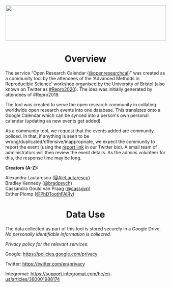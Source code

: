 <p><img style="display: block; margin-left: auto; margin-right: auto;" src="https://github.com/openresearchcalendar/Open-Research-Calendar/blob/master/Documents/Images/logo_wide-cropped.png?raw=true" alt="" width="503" height="112" /></p>
<h1 style="text-align: center;"><strong>Overview</strong></h1>

The service “Open Research Calendar ([@openresearchcal](https://twitter.com/OpenResearchCal))” was created as a community tool by the attendees of the ‘Advanced Methods in Reproducible Science’ workshop organised by the University of Bristol (also known on Twitter as [#Repro2020](https://twitter.com/search?q=%23Repro2020)). The idea was initially generated by attendees of #Repro2019.

The tool was created to serve the open research community in collating worldwide open research events into one database. This translates onto a Google Calendar which can be synced into a person's own personal calendar (updating as new events get added). 

As a community tool, we request that the events added are community policed. In that, if anything is seen to be wrong/duplicated/offensive/inappropriate, we expect the community to report the event (using the [report link](http://tinyurl.com/rcu66l8) in our Twitter bio). A small team of administrators will then review the event details. As the admins volunteer for this, the response time may be long.

**Creators (A-Z):**

Alexandra Lautarescu ([@AleLautarescu](https://twitter.com/AleLautarescu))  
Bradley Kennedy ([@bradpsych](https://twitter.com/bradpsych))  
Cassandra Gould van Praag ([@cassgvp](https://twitter.com/cassgvp))  
Esther Plomp ([@PhDToothFAIRy](https://twitter.com/PhDToothFAIRy))  

<h1 style="text-align: center;"><strong>Data Use</strong></h1>

The data collected as part of this tool is stored securely in a Google Drive. *No personally identifiable information is collected.*

*Privacy policy for the relevant services:*  

Google: <https://policies.google.com/privacy>  

Twitter: <https://twitter.com/en/privacy>  

Integromat: <https://support.integromat.com/hc/en-us/articles/360001988174>  

